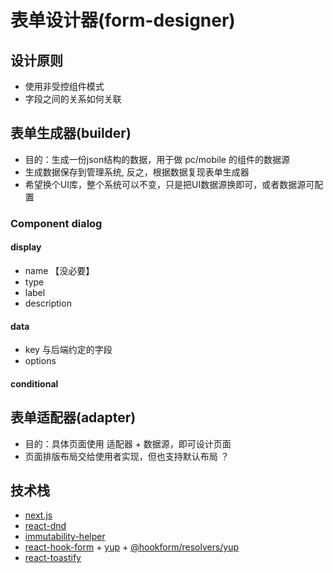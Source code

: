 # 表单设计器(form-designer)

## 设计原则

- 使用非受控组件模式
- 字段之间的关系如何关联

## 表单生成器(builder)

- 目的：生成一份json结构的数据，用于做 pc/mobile 的组件的数据源
- 生成数据保存到管理系统, 反之，根据数据复现表单生成器
- 希望换个UI库，整个系统可以不变，只是把UI数据源换即可，或者数据源可配置

### Component dialog

#### display

- name 【没必要】
- type
- label
- description

#### data

- key
  与后端约定的字段
- options

#### conditional

## 表单适配器(adapter)

- 目的：具体页面使用 适配器 + 数据源，即可设计页面
- 页面排版布局交给使用者实现，但也支持默认布局 ？

## 技术栈

- [next.js](https://nextjs.org/)
- [react-dnd](https://react-dnd.github.io/react-dnd/docs/overview)
- [immutability-helper](https://www.npmjs.com/package/immutability-helper)
- [react-hook-form](https://www.npmjs.com/package/react-hook-form) + [yup](https://www.npmjs.com/package/yup) + [@hookform/resolvers/yup](https://www.npmjs.com/package/@hookform/resolvers#yup)
- [react-toastify](https://www.npmjs.com/package/react-toastify)
